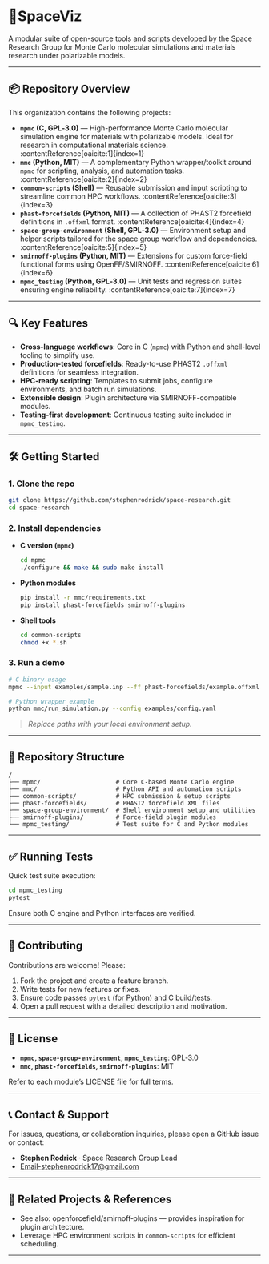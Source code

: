 # 🚀SpaceViz

A modular suite of open-source tools and scripts developed by the Space Research Group for Monte Carlo molecular simulations and materials research under polarizable models.

---

## 📦 Repository Overview

This organization contains the following projects:

- **`mpmc` (C, GPL‑3.0)** — High-performance Monte Carlo molecular simulation engine for materials with polarizable models. Ideal for research in computational materials science. :contentReference[oaicite:1]{index=1}  
- **`mmc` (Python, MIT)** — A complementary Python wrapper/toolkit around `mpmc` for scripting, analysis, and automation tasks. :contentReference[oaicite:2]{index=2}  
- **`common-scripts` (Shell)** — Reusable submission and input scripting to streamline common HPC workflows. :contentReference[oaicite:3]{index=3}  
- **`phast-forcefields` (Python, MIT)** — A collection of PHAST2 forcefield definitions in `.offxml` format. :contentReference[oaicite:4]{index=4}  
- **`space-group-environment` (Shell, GPL‑3.0)** — Environment setup and helper scripts tailored for the space group workflow and dependencies. :contentReference[oaicite:5]{index=5}  
- **`smirnoff-plugins` (Python, MIT)** — Extensions for custom force-field functional forms using OpenFF/SMIRNOFF. :contentReference[oaicite:6]{index=6}  
- **`mpmc_testing` (Python, GPL‑3.0)** — Unit tests and regression suites ensuring engine reliability. :contentReference[oaicite:7]{index=7}  

---

## 🔍 Key Features

- **Cross-language workflows**: Core in C (`mpmc`) with Python and shell-level tooling to simplify use.
- **Production-tested forcefields**: Ready-to-use PHAST2 `.offxml` definitions for seamless integration.
- **HPC-ready scripting**: Templates to submit jobs, configure environments, and batch run simulations.
- **Extensible design**: Plugin architecture via SMIRNOFF-compatible modules.
- **Testing-first development**: Continuous testing suite included in `mpmc_testing`.

---

## 🛠 Getting Started

### 1. Clone the repo

```bash
git clone https://github.com/stephenrodrick/space-research.git
cd space-research
````


### 2. Install dependencies

* **C version (`mpmc`)**

  ```bash
  cd mpmc
  ./configure && make && sudo make install
  ```

* **Python modules**

  ```bash
  pip install -r mmc/requirements.txt
  pip install phast-forcefields smirnoff-plugins
  ```

* **Shell tools**

  ```bash
  cd common-scripts
  chmod +x *.sh
  ```

### 3. Run a demo

```bash
# C binary usage
mpmc --input examples/sample.inp --ff phast-forcefields/example.offxml

# Python wrapper example
python mmc/run_simulation.py --config examples/config.yaml
```

> *Replace paths with your local environment setup.*

---

## 📁 Repository Structure

```
/
├── mpmc/                     # Core C-based Monte Carlo engine
├── mmc/                      # Python API and automation scripts
├── common-scripts/           # HPC submission & setup scripts
├── phast-forcefields/        # PHAST2 forcefield XML files
├── space-group-environment/  # Shell environment setup and utilities
├── smirnoff-plugins/         # Force-field plugin modules
└── mpmc_testing/             # Test suite for C and Python modules
```

---

## ✅ Running Tests

Quick test suite execution:

```bash
cd mpmc_testing
pytest
```

Ensure both C engine and Python interfaces are verified.

---

## 🤝 Contributing

Contributions are welcome! Please:

1. Fork the project and create a feature branch.
2. Write tests for new features or fixes.
3. Ensure code passes `pytest` (for Python) and C build/tests.
4. Open a pull request with a detailed description and motivation.

---

## 📄 License

* **`mpmc`, `space-group-environment`, `mpmc_testing`**: GPL‑3.0
* **`mmc`, `phast-forcefields`, `smirnoff-plugins`**: MIT

Refer to each module’s LICENSE file for full terms.

---

## 📞 Contact & Support

For issues, questions, or collaboration inquiries, please open a GitHub issue or contact:

* **Stephen Rodrick** · Space Research Group Lead
* Email-stephenrodrick17@gmail.com

---

## 🔗 Related Projects & References

* See also: openforcefield/smirnoff‑plugins — provides inspiration for plugin architecture.
* Leverage HPC environment scripts in `common-scripts` for efficient scheduling.

---

